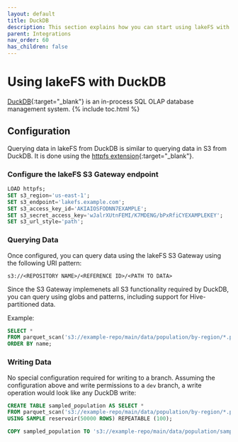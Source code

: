 ```yaml
---
layout: default
title: DuckDB
description: This section explains how you can start using lakeFS with DuckDB, an open-source SQL OLAP database management system.
parent: Integrations
nav_order: 60
has_children: false
---
```


# Using lakeFS with DuckDB

[DuckDB](https://duckdb.org/){:target="_blank"} is an in-process  SQL OLAP database management system.
{% include toc.html %}

## Configuration

Querying data in lakeFS from DuckDB is similar to querying data in S3 from DuckDB. It is done using the [httpfs extension](https://duckdb.org/docs/extensions/httpfs.html){:target="_blank"}.

### Configure the lakeFS S3 Gateway endpoint

```sql
LOAD httpfs;
SET s3_region='us-east-1';
SET s3_endpoint='lakefs.example.com';
SET s3_access_key_id='AKIAIOSFODNN7EXAMPLE';
SET s3_secret_access_key='wJalrXUtnFEMI/K7MDENG/bPxRfiCYEXAMPLEKEY';
SET s3_url_style='path';
```

### Querying Data

Once configured, you can query data using the lakeFS S3 Gateway using the following URI pattern:

```text
s3://<REPOSITORY NAME>/<REFERENCE ID>/<PATH TO DATA>
```

Since the S3 Gateway implemenets all S3 functionality required by DuckDB, you can query using globs and patterns, including support for Hive-partitioned data.

Example:

```sql
SELECT * 
FROM parquet_scan('s3://example-repo/main/data/population/by-region/*.parquet', HIVE_PARTITIONING=1) 
ORDER BY name;
```

### Writing Data

No special configuration required for writing to a branch. Assuming the configuration above and write permissions to a `dev` branch,
a write operation would look like any DuckDB write:

```sql
CREATE TABLE sampled_population AS SELECT * 
FROM parquet_scan('s3://example-repo/main/data/population/by-region/*.parquet', HIVE_PARTITIONING=1) 
USING SAMPLE reservoir(50000 ROWS) REPEATABLE (100);

COPY sampled_population TO 's3://example-repo/main/data/population/sample.parquet'; -- actual write happens here
```
